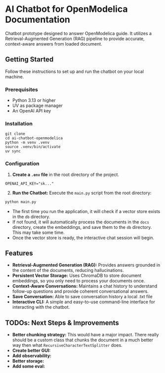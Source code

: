 # AI Chatbot for OpenModelica Documentation

Chatbot prototype designed to answer OpenModelica guide. It utilizes a Retrieval-Augmented Generation (RAG) pipeline to provide accurate, context-aware answers from loaded document.

## Getting Started

Follow these instructions to set up and run the chatbot on your local machine.

### Prerequisites

- Python 3.13 or higher
- UV as package manager
- An OpenAI API key

### Installation

```
git clone 
cd ai-chatbot-openmodelica
python -m venv .venv 
source .venv/bin/activate 
uv sync
```

### Configuration

1.  **Create a `.env` file** in the root directory of the project.
```
OPENAI_API_KEY="sk..."
```

2.  **Run the Chatbot:**
Execute the `main.py` script from the root directory:
```bash
python main.py
```

- The first time you run the application, it will check if a vector store exists in the `db` directory.
- If not found, it will automatically process the documents in the `docs` directory, create the embeddings, and save them to the `db` directory. This may take some time.
- Once the vector store is ready, the interactive chat session will begin.

## Features

- **Retrieval-Augmented Generation (RAG):** Provides answers grounded in the content of the documents, reducing hallucinations.
- **Persistent Vector Storage:** Uses ChromaDB to store document embeddings, so you only need to process your documents once.
- **Context-Aware Conversations:** Maintains a chat history to understand follow-up questions and provide coherent conversational answers.
- **Save Conversation:** Able to save conversation history a local .txt file 
- **Interactive CLI:** A simple and easy-to-use command-line interface for interacting with the chatbot.


## TODOs: Next Steps & Improvements
- **Better chunking strategy:** This would have a major impact. There really should be a custom class that chunks the document in a much better way then what `RecursiveCharacterTextSplitter` does.
- **Create better GUI:** 
- **Add observability:**
- **Better storage:**
- **Add some eval:**  

